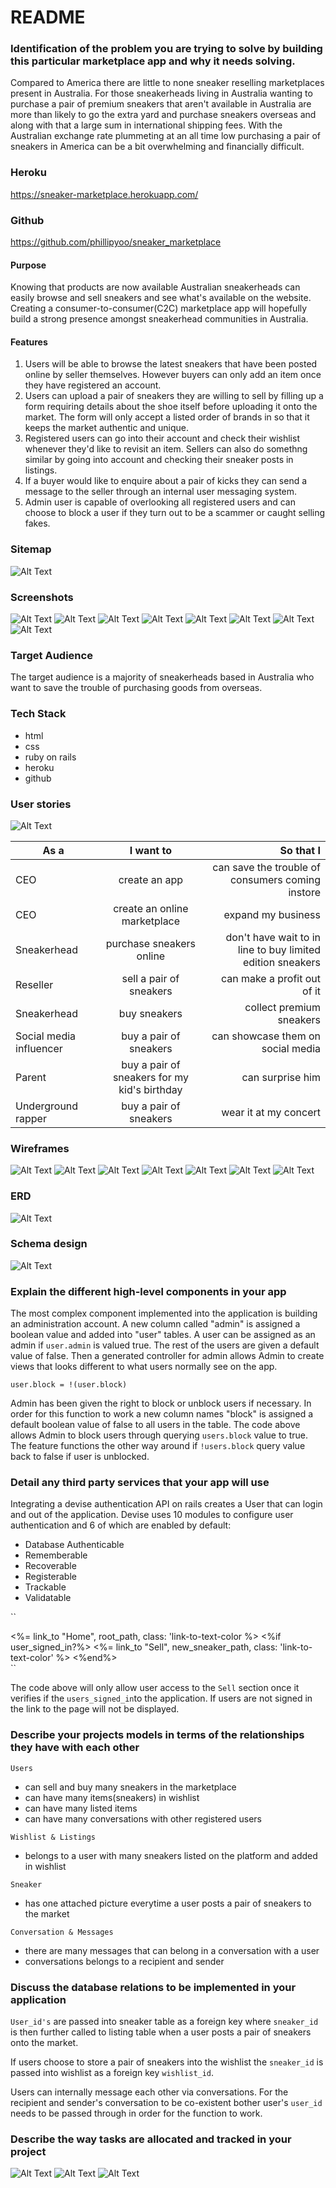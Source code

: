 # README

### Identification of the problem you are trying to solve by building this particular marketplace app and why it needs solving.

Compared to America there are little to none sneaker reselling marketplaces present in Australia. For those sneakerheads living in Australia wanting to purchase a pair of premium sneakers that aren't available in Australia are more than likely to go the extra yard and purchase sneakers overseas and along with that a large sum in international shipping fees. With the Australian exchange rate plummeting at an all time low purchasing a pair of sneakers in America can be a bit overwhelming and financially difficult. 

### Heroku 
https://sneaker-marketplace.herokuapp.com/

### Github 
https://github.com/phillipyoo/sneaker_marketplace

#### Purpose
Knowing that products are now available Australian sneakerheads can easily browse and sell sneakers and see what's available on the website. Creating a consumer-to-consumer(C2C) marketplace app will hopefully build a strong presence amongst sneakerhead communities in Australia.

#### Features

1. Users will be able to browse the latest sneakers that have been posted online by seller themselves. However buyers can only add an item once they have registered an account.  
2. Users can upload a pair of sneakers they are willing to sell by filling up a form requiring details about the shoe itself before uploading it onto the market. The form will only accept a listed order of brands in so that it keeps the market authentic and unique.   
3. Registered users can go into their account and check their wishlist whenever they'd like to revisit an item. Sellers can also do somethng similar by going into account and checking their sneaker posts in listings. 
4. If a buyer would like to enquire about a pair of kicks they can send a message to the seller through an internal user messaging system.
5. Admin user is capable of overlooking all registered users and can choose to block a user if they turn out to be a scammer or caught selling fakes.

### Sitemap
![Alt Text](app/assets/images/sneaker-sitemap.png)

### Screenshots
![Alt Text](app/assets/images/SS1.png)
![Alt Text](app/assets/images/SS2.png)
![Alt Text](app/assets/images/SS3.png)
![Alt Text](app/assets/images/SS4.png)
![Alt Text](app/assets/images/SS5.png)
![Alt Text](app/assets/images/SS6.png)
![Alt Text](app/assets/images/SS7.png)
![Alt Text](app/assets/images/SS8.png)

### Target Audience
The target audience is a majority of sneakerheads based in Australia who want to save the trouble of purchasing goods from overseas. 

### Tech Stack
* html
* css
* ruby on rails
* heroku
* github

### User stories 
![Alt Text](app/assets/images/userstories.jpg)

| As a  | I want to | So that I  |
| ------------- |:-------------:| -----:|
| CEO     | create an app | can save the trouble of consumers coming instore |
| CEO      | create an online marketplace   |   expand my business |
| Sneakerhead | purchase sneakers online  | don't have wait to in line to buy limited edition sneakers    |
| Reseller | sell a pair of sneakers  |   can make a profit out of it |
| Sneakerhead | buy sneakers | collect premium sneakers |
| Social media influencer | buy a pair of sneakers | can showcase them on social media |
| Parent| buy a pair of sneakers for my kid's birthday| can surprise him |
| Underground rapper |  buy a pair of sneakers  |  wear it at my concert |


### Wireframes 
![Alt Text](app/assets/images/wireframe-1.png)
![Alt Text](app/assets/images/wireframe-2.png)
![Alt Text](app/assets/images/wireframe-3.png)
![Alt Text](app/assets/images/wireframe-4.png)
![Alt Text](app/assets/images/wireframe-5.png)
![Alt Text](app/assets/images/wireframe-6.png)
![Alt Text](app/assets/images/wireframe-7.png)


### ERD
![Alt Text](app/assets/images/ERD-marketplace.png)

### Schema design
![Alt Text](app/assets/images/schema.png)

### Explain the different high-level components in your app
The most complex component implemented into the application is building an administration account. A new column called "admin" is assigned a boolean value and added into "user" tables. A user can be assigned as an admin if `user.admin` is valued true. The rest of the users are given a default value of false. Then a generated controller for admin allows Admin to create views that looks different to what users normally see on the app. 

``user.block = !(user.block)``

Admin has been given the right to block or unblock users if necessary. In order for this function to work a new column names "block" is assigned a default boolean value of false to all users in the table. The code above allows Admin to block users through querying `users.block` value to true. The feature functions the other way around if `!users.block` query value back to false if user is unblocked.  

### Detail any third party services that your app will use
Integrating a devise authentication API on rails creates a User that can login and out of the application. Devise uses 10 modules to configure user authentication and 6 of which are enabled by default:
* Database Authenticable
* Rememberable
* Recoverable
* Registerable
* Trackable
* Validatable

``
<div class="col text-left">
    <span><%= link_to "Home", root_path, class: 'link-to-text-color %></span>
        <%if user_signed_in?%>
    <span><%= link_to "Sell", new_sneaker_path, class: 'link-to-text-color' %></span>
    <%end%>
</div>
``

The code above will only allow user access to the ``Sell`` section once it verifies if the ``users_signed_in``to the application. If users are not signed in the link to the page will not be displayed. 

### Describe your projects models in terms of the relationships they have with each other

``Users``
* can sell and buy many sneakers in the marketplace
* can have many items(sneakers) in wishlist 
* can have many listed items
* can have many conversations with other registered users

``Wishlist & Listings``
* belongs to a user with many sneakers listed on the platform and added in wishlist 

``Sneaker``
* has one attached picture everytime a user posts a pair of sneakers to the market

``Conversation & Messages``
* there are many messages that can belong in a conversation with a user 
* conversations belongs to a recipient and sender 

### Discuss the database relations to be implemented in your application

`User_id's` are passed into sneaker table as a foreign key where `sneaker_id` is then further called to listing table when a user posts a pair of sneakers onto the market.

If users choose to store a pair of sneakers into the wishlist the `sneaker_id` is passed into wishlist as a foreign key `wishlist_id`.

Users can internally message each other via conversations. For the recipient and sender's conversation to be co-existent bother user's `user_id ` needs to be passed through in order for the function to work.



### Describe the way tasks are allocated and tracked in your project

![Alt Text](app/assets/images/Trello-1.png)
![Alt Text](app/assets/images/Trello-2.png)
![Alt Text](app/assets/images/Trello-3.png)

















